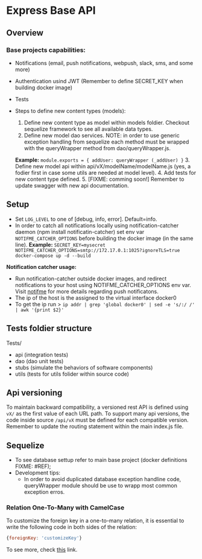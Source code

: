 # Express Base API

## Overview
### Base projects capabilities:
  + Notifications (email, push notifications, webpush, slack, sms, and some more)
  + Authentication usind JWT (Remember to define SECRET_KEY when building docker image)
  + Tests
  + Steps to define new content types (models):
    1. Define new content type as model within models foldier. Checkout sequelize framework to see all available data types.
    2. Define new model dao services. NOTE: in order to use generic exception handling from sequelize each method must be wrapped with the queryWrapper method from dao/queryWrapper.js.
      
      **Example:**  ```module.exports = { addUser: queryWrapper (_addUser) }```
    3. Define new model api within api/vX/modelName/modelName.js (yes, a fodier first in case some utils are needed at model level).
    4. Add tests for new content type defined.
    5. [FIXME: comming soon!] Remember to update swagger with new api documentation.

## Setup
* Set ```LOG_LEVEL``` to one of [debug, info, error]. Default=info.
* In order to catch all notifications locally using notification-catcher daemon (npm install notificatin-catcher) set env var ```NOTIFME_CATCHER_OPTIONS``` before building the docker image (in the same line).
**Example:** ```SECRET_KEY=mysecret NOTIFME_CATCHER_OPTIONS=smtp://172.17.0.1:1025?ignoreTLS=true docker-compose up -d --build```

**Notification catcher usage:**
* Run notification-catcher outside docker images, and redirect notifications to your host using NOTIFME_CATCHER_OPTIONS env var. Visit [notifme](https://www.npmjs.com/package/notifme-sdk) for more details regarding push notificatons.
* The ip of the host is the assigned to the virtual interface docker0
* To get the ip run > ```ip addr | grep 'global docker0' | sed -e 's/:/ /' | awk '{print $2}'```

## Tests foldier structure
Tests/
  + api (integration tests)
  + dao (dao unit tests)
  + stubs (simulate the behaviors of software components)
  + utils (tests for utils folider within source code)

## Api versioning
To maintain backward compatibility, a versioned rest API is defined using ```vX/``` as the first value of each URL path. To support many api versions, the code inside source ```/api/vX``` must be defined for each compatible version. Remember to update the routing statement within the main index.js file.

## Sequelize
* To see database settup refer to main base project (docker definitions FIXME: #REF);
* Development tips:
  * In order to avoid duplicated database exception handline code, queryWrapper module should be use to wrapp most common exception erros.

### Relation One-To-Many with CamelCase

To customize the foreign key in a one-to-many relation, it is essential to write the following code in both sides of the relation:

```javascript
{foreignKey: 'customizeKey'}
```

To see more, check [this](https://github.com/sequelize/sequelize/issues/2827#issuecomment-69709220) link.
